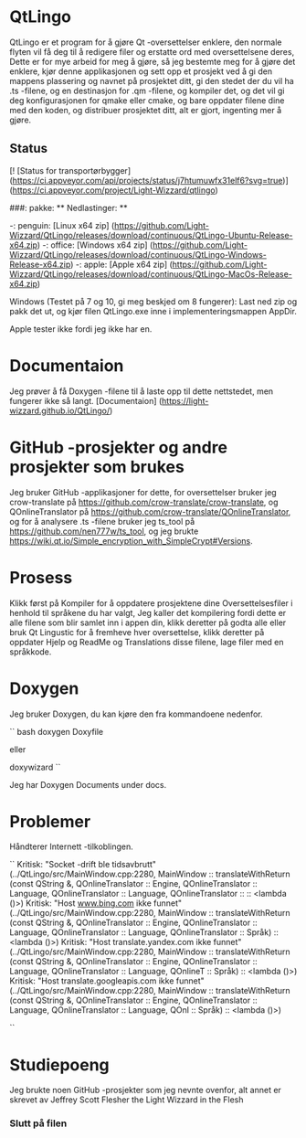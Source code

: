 # QtLingo

QtLingo er et program for å gjøre Qt -oversettelser enklere,
den normale flyten vil få deg til å redigere filer og erstatte ord med oversettelsene deres,
Dette er for mye arbeid for meg å gjøre,
så jeg bestemte meg for å gjøre det enklere,
kjør denne applikasjonen og sett opp et prosjekt ved å gi den mappens plassering og navnet på prosjektet ditt,
gi den stedet der du vil ha .ts -filene,
og en destinasjon for .qm -filene,
og kompiler det,
og det vil gi deg konfigurasjonen for qmake eller cmake,
og bare oppdater filene dine med den koden,
og distribuer prosjektet ditt,
alt er gjort, ingenting mer å gjøre.

## Status

[! [Status for transportørbygger] (https://ci.appveyor.com/api/projects/status/j7htumuwfx31elf6?svg=true)] (https://ci.appveyor.com/project/Light-Wizzard/qtlingo)

###: pakke: ** Nedlastinger: **

-: penguin: [Linux x64 zip] (https://github.com/Light-Wizzard/QtLingo/releases/download/continuous/QtLingo-Ubuntu-Release-x64.zip)
-: office: [Windows x64 zip] (https://github.com/Light-Wizzard/QtLingo/releases/download/continuous/QtLingo-Windows-Release-x64.zip)
-: apple: [Apple x64 zip] (https://github.com/Light-Wizzard/QtLingo/releases/download/continuous/QtLingo-MacOs-Release-x64.zip)

Windows (Testet på 7 og 10, gi meg beskjed om 8 fungerer): Last ned zip og pakk det ut,
og kjør filen QtLingo.exe inne i implementeringsmappen AppDir.

Apple tester ikke fordi jeg ikke har en.

# Documentaion

Jeg prøver å få Doxygen -filene til å laste opp til dette nettstedet, men fungerer ikke så langt.
[Documentaion] (https://light-wizzard.github.io/QtLingo/)

# GitHub -prosjekter og andre prosjekter som brukes

Jeg bruker GitHub -applikasjoner for dette,
for oversettelser bruker jeg crow-translate på https://github.com/crow-translate/crow-translate,
og QOnlineTranslator på https://github.com/crow-translate/QOnlineTranslator,
og for å analysere .ts -filene bruker jeg ts_tool på https://github.com/nen777w/ts_tool,
og jeg brukte https://wiki.qt.io/Simple_encryption_with_SimpleCrypt#Versions.

# Prosess

Klikk først på Kompiler for å oppdatere prosjektene dine Oversettelsesfiler i henhold til språkene du har valgt,
Jeg kaller det kompilering fordi dette er alle filene som blir samlet inn i appen din,
klikk deretter på godta alle eller bruk Qt Lingustic for å fremheve hver oversettelse,
klikk deretter på oppdater Hjelp og ReadMe og Translations disse filene,
lage filer med en språkkode.

# Doxygen

Jeg bruker Doxygen, du kan kjøre den fra kommandoene nedenfor.

`` bash
doxygen Doxyfile

eller

doxywizard
``

Jeg har Doxygen Documents under docs.

# Problemer

Håndterer Internett -tilkoblingen.

``
Kritisk: "Socket -drift ble tidsavbrutt" (../QtLingo/src/MainWindow.cpp:2280, MainWindow :: translateWithReturn (const QString &, QOnlineTranslator :: Engine, QOnlineTranslator :: Language, QOnlineTranslator :: Language, QOnlineTranslator :: :: <lambda ()>)
Kritisk: "Host www.bing.com ikke funnet" (../QtLingo/src/MainWindow.cpp:2280, MainWindow :: translateWithReturn (const QString &, QOnlineTranslator :: Engine, QOnlineTranslator :: Language, QOnlineTranslator :: Language, QOnlineTranslator :: Språk) :: <lambda ()>)
Kritisk: "Host translate.yandex.com ikke funnet" (../QtLingo/src/MainWindow.cpp:2280, MainWindow :: translateWithReturn (const QString &, QOnlineTranslator :: Engine, QOnlineTranslator :: Language, QOnlineTranslator :: Language, QOnlineT :: Språk) :: <lambda ()>)
Kritisk: "Host translate.googleapis.com ikke funnet" (../QtLingo/src/MainWindow.cpp:2280, MainWindow :: translateWithReturn (const QString &, QOnlineTranslator :: Engine, QOnlineTranslator :: Language, QOnlineTranslator :: Language, QOnl :: Språk) :: <lambda ()>)

``

# Studiepoeng

Jeg brukte noen GitHub -prosjekter som jeg nevnte ovenfor, alt annet er
skrevet av Jeffrey Scott Flesher the Light Wizzard in the Flesh

### Slutt på filen